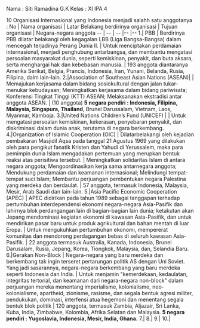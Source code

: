 Nama : Siti Ramadina G.K
Kelas : XI IPA 4

10 Organisasi Internasional yang Indonesia menjadi salahh satu anggotanya :
No | Nama organisasi | Latar Belakang berdirinya organisasi | Tujuan organisasi | Negara-negara anggota 
-- | -- | -- |-- |--
1.| PBB | Berdirinya PBB dilatar belakangi oleh kegagalan LBB (Liga Bangsa-Bangsa) dalam mencegah terjadinya Perang Dunia II. | Untuk menciptakan perdamaian internasional, menjadi penghubung antarbangsa, dan membantu mengatasi persoalan masyarakat dunia, seperti kemiskinan, penyakit, dan buta aksara, serta menghargai hak dan kebebasan manusia. | 193 anggota diantaranya Amerika Serikat, Belgia, Prancis, Indonesia, Iran, Yunani, Belanda, Rusia, Filipina, dalm lain-lain.
2.|Association of Southeast Asian Nations (ASEAN)|  | Memajukan kerjasama dalam bidang sosiokultural dengan jalan tukar-menukar kebudayaan; Meningkatkan kerjasama dalam bidang pariwisata; Konferensi Tingkat Tinggi (KTT) ASEAN; Melaksanakan ekstradisi antar anggota ASEAN. | (10 anggota) **5 negara pendiri : Indonesia, Filipina, Malaysia, Singapura, Thailand**, Brunei Darussalam, Vietnam, Laos, Myanmar, Kamboja.
3.|United Nations Children’s Fund (UNICEF) | | Untuk mengatasi persoalan kemiskinan, kekerasan, penyebaran penyakit, dan diskriminasi dalam dunia anak, terutama di negara berkembang.
4.|Organization of Islamic Cooperation (OIC) | Dilatarbelakangi oleh kejadian pembakaran Masjidil Aqsa pada tanggal 21 Agustus 1969 yang dilakukan oleh para pengikut fanatik Kristen dan Yahudi di Yerussalem, maka para pemimpin dunia Islam mengadakan pertemuan yang merupkan bentuk reaksi atas perisitiwa tersebut. | Meningkatkan solidaritas Islam di antara negara anggota; Mengoordinasikan kerja sama antarnegara anggota; Mendukung perdamaian dan keamanan internasional; Melindungi tempat-tempat suci Islam; Membantu perjuangan pembentukan negara Palestina yang merdeka dan berdaulat. | 57 anggota, termasuk Indonesia, Malaysia, Mesir, Arab Saudi dan lain-lain. 
5.|Asia Pacific Economic Cooperation (APEC) | APEC didirikan pada tahun 1989 sebagai tanggapan terhadap pertumbuhan interdependensi ekonomi negara-negara Asia-Pasifik dan lahirnya blok perdangangan lain di bagian-bagian lain dunia; ketakutan akan Jepang mendominasi kegiatan ekonomi di kawasan Asia-Pasifik, dan untuk mendirikan pasar baru untuk produk agrikultural dan bahan mentah di luar Eropa. | Untuk mengukuhkan pertumbuhan ekonomi, mempererat komunitas dan mendorong perdagangan bebas di seluruh kawasan Asia-Pasifik. | 22 anggota termasuk Australia, Kanada, Indonesia, Brunei Darusalam, Rusia, Jepang, Korea, Tiongkok, Malaysia, dan, Selandia Baru. 
6.|Gerakan Non-Block | Negara-negara yang baru merdeka dan berkembang tak ingin terseret pertarungan politik AS dengan Uni Soviet. Yang jadi sasarannya, negara-negara berkembang yang baru merdeka seperti Indonesia dan India. | Untuk menjamin "kemerdekaan, kedaulatan, integritas tertorial, dan keamanan dari negara-negara non-block" dalam perjuangan mereka menentang imperialisme, kolonialisme, neo-kolonialisme, apartheid, zionisme, rasisme, dan segala bentuk agresi militer, pendukukan, dominasi, interfensi atua hegemoni dan menentang segala bentuk blok politik | 120 anggota, termasuk Zambia, Aljazair, Sri Lanka, Kuba, India, Zimbabwe, Kolombia, Afrika Selatan dan Malaysia. **5 negara pendiri : Yugoslavia, Indonesia, Mesir, India, Ghana.**
7.| 
8.|
9.|
10.| 
